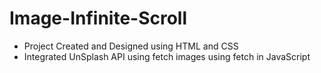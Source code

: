 # Image-Infinite-Scroll

- Project Created and Designed using HTML and CSS
- Integrated UnSplash API using fetch images using fetch in JavaScript
